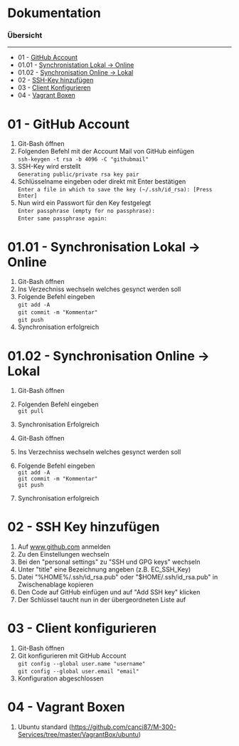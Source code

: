 Dokumentation 
=============

### Übersicht
***

* 01 - [GitHub Account](#01---github-account)
* 01.01 - [Synchronistation Lokal -> Online](#0101---synchronisation-lokal---online)
* 01.02 - [Synchronisation Online -> Lokal](#0102---synchronisation-online---lokal)
* 02 - [SSH-Key hinzufügen](#02---SSH-Key-hinzufügen)
* 03 - [Client Konfigurieren](#03---Client-Konfigurieren)
* 04 - [Vagrant Boxen](#04---Vagrant-Boxen)


01 - GitHub Account 
===== 


1. Git-Bash öffnen
2. Folgenden Befehl mit der Account Mail von GitHub einfügen
      <br>`ssh-keygen -t rsa -b 4096 -C "githubmail"`
3. SSH-Key wird erstellt
      <br>`Generating public/private rsa key pair`
4. Schlüsselname eingeben oder direkt mit Enter bestätigen
      <br>`Enter a file in which to save the key (~/.ssh/id_rsa): [Press Enter]`
5. Nun wird ein Passwort für den Key festgelegt
      <br>`Enter passphrase (empty for no passphrase):`
      <br>`Enter same passphrase again:`


01.01 - Synchronisation Lokal -> Online
====


1. Git-Bash öffnen
2. Ins Verzechniss wechseln welches gesynct werden soll
3. Folgende Befehl eingeben
      <br>`git add -A`
      <br>`git commit -m "Kommentar"`
      <br>`git push`
4. Synchronisation erfolgreich


01.02 - Synchronisation Online -> Lokal
====

1. Git-Bash öffnen
2. Folgenden Befehl eingeben
      <br>`git pull`
3. Synchronisation Erfolgreich


1. Git-Bash öffnen
2. Ins Verzechniss wechseln welches gesynct werden soll
3. Folgende Befehl eingeben
      <br>`git add -A`
      <br>`git commit -m "Kommentar"`
      <br>`git push`
4. Synchronisation erfolgreich

02 - SSH Key hinzufügen
====


1. Auf www.github.com anmelden
2. Zu den Einstellungen wechseln
3. Bei den "personal settings" zu "SSH und GPG keys" wechseln
4. Unter "title" eine Bezeichnung angeben (z.B. EC_SSH_Key)
5. Datei "%HOME%/.ssh/id_rsa.pub" oder "$HOME/.ssh/id_rsa.pub" in Zwischenablage kopieren
6. Den Code auf GitHub einfügen und auf "Add SSH key" klicken
7. Der Schlüssel taucht nun in der übergeordneten Liste auf


03 - Client konfigurieren
====


1. Git-Bash öffnen
2. Git konfigurieren mit GitHub Account
      <br>`git config --global user.name "username"`
      <br>`git config --global user.email "email"`
3. Konfiguration abgeschlossen


04 - Vagrant Boxen
====

1. Ubuntu standard (https://github.com/canci87/M-300-Services/tree/master/VagrantBox/ubuntu)
